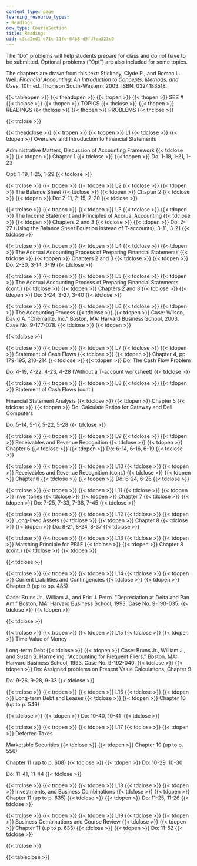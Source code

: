 ```yaml
---
content_type: page
learning_resource_types:
- Readings
ocw_type: CourseSection
title: Readings
uid: c3ca2ed1-e71c-11fe-64b8-d5fdfea321c0
---
```


The "Do" problems will help students prepare for class and do not have to be submitted. Optional problems ("Opt") are also included for some topics.

The chapters are drawn from this text: Stickney, Clyde P., and Roman L. Weil. _Financial Accounting: An Introduction to Concepts, Methods, and Uses_. 10th ed. Thomson South-Western, 2003. ISBN: 0324183518.

{{< tableopen >}}
{{< theadopen >}}
{{< tropen >}}
{{< thopen >}}
SES #
{{< thclose >}}
{{< thopen >}}
TOPICS
{{< thclose >}}
{{< thopen >}}
READINGS
{{< thclose >}}
{{< thopen >}}
PROBLEMS
{{< thclose >}}

{{< trclose >}}

{{< theadclose >}}
{{< tropen >}}
{{< tdopen >}}
L1
{{< tdclose >}}
{{< tdopen >}}
Overview and Introduction to Financial Statements  
  
Administrative Matters, Discussion of Accounting Framework
{{< tdclose >}}
{{< tdopen >}}
Chapter 1
{{< tdclose >}}
{{< tdopen >}}
Do: 1-18, 1-21, 1-23  
  
Opt: 1-19, 1-25, 1-29
{{< tdclose >}}

{{< trclose >}}
{{< tropen >}}
{{< tdopen >}}
L2
{{< tdclose >}}
{{< tdopen >}}
The Balance Sheet
{{< tdclose >}}
{{< tdopen >}}
Chapter 2
{{< tdclose >}}
{{< tdopen >}}
Do: 2-11, 2-15, 2-20
{{< tdclose >}}

{{< trclose >}}
{{< tropen >}}
{{< tdopen >}}
L3
{{< tdclose >}}
{{< tdopen >}}
The Income Statement and Principles of Accrual Accounting
{{< tdclose >}}
{{< tdopen >}}
Chapters 2 and 3
{{< tdclose >}}
{{< tdopen >}}
Do: 2-27 (Using the Balance Sheet Equation instead of T-accounts), 3-11, 3-21
{{< tdclose >}}

{{< trclose >}}
{{< tropen >}}
{{< tdopen >}}
L4
{{< tdclose >}}
{{< tdopen >}}
The Accrual Accounting Process of Preparing Financial Statements
{{< tdclose >}}
{{< tdopen >}}
Chapters 2 and 3
{{< tdclose >}}
{{< tdopen >}}
Do: 2-30, 3-14, 3-19
{{< tdclose >}}

{{< trclose >}}
{{< tropen >}}
{{< tdopen >}}
L5
{{< tdclose >}}
{{< tdopen >}}
The Accrual Accounting Process of Preparing Financial Statements (cont.)
{{< tdclose >}}
{{< tdopen >}}
Chapters 2 and 3
{{< tdclose >}}
{{< tdopen >}}
Do: 3-24, 3-27, 3-40
{{< tdclose >}}

{{< trclose >}}
{{< tropen >}}
{{< tdopen >}}
L6
{{< tdclose >}}
{{< tdopen >}}
The Accounting Process
{{< tdclose >}}
{{< tdopen >}}
Case: Wilson, David A. "Chemalite, Inc." Boston, MA: Harvard Business School, 2003. Case No. 9-177-078.
{{< tdclose >}}
{{< tdopen >}}

{{< tdclose >}}

{{< trclose >}}
{{< tropen >}}
{{< tdopen >}}
L7
{{< tdclose >}}
{{< tdopen >}}
Statement of Cash Flows
{{< tdclose >}}
{{< tdopen >}}
Chapter 4, pp. 179-195, 210-214
{{< tdclose >}}
{{< tdopen >}}
Do: The Cash Flow Problem  
  
Do: 4-19, 4-22, 4-23, 4-28 (Without a T-account worksheet)
{{< tdclose >}}

{{< trclose >}}
{{< tropen >}}
{{< tdopen >}}
L8
{{< tdclose >}}
{{< tdopen >}}
Statement of Cash Flows (cont.)  
  
Financial Statement Analysis
{{< tdclose >}}
{{< tdopen >}}
Chapter 5
{{< tdclose >}}
{{< tdopen >}}
Do: Calculate Ratios for Gateway and Dell Computers  
  
Do: 5-14, 5-17, 5-22, 5-28
{{< tdclose >}}

{{< trclose >}}
{{< tropen >}}
{{< tdopen >}}
L9
{{< tdclose >}}
{{< tdopen >}}
Receivables and Revenue Recognition
{{< tdclose >}}
{{< tdopen >}}
Chapter 6
{{< tdclose >}}
{{< tdopen >}}
Do: 6-14, 6-16, 6-19
{{< tdclose >}}

{{< trclose >}}
{{< tropen >}}
{{< tdopen >}}
L10
{{< tdclose >}}
{{< tdopen >}}
Receivables and Revenue Recognition (cont.)
{{< tdclose >}}
{{< tdopen >}}
Chapter 6
{{< tdclose >}}
{{< tdopen >}}
Do: 6-24, 6-26
{{< tdclose >}}

{{< trclose >}}
{{< tropen >}}
{{< tdopen >}}
L11
{{< tdclose >}}
{{< tdopen >}}
Inventories
{{< tdclose >}}
{{< tdopen >}}
Chapter 7
{{< tdclose >}}
{{< tdopen >}}
Do: 7-25, 7-33, 7-38, 7-45
{{< tdclose >}}

{{< trclose >}}
{{< tropen >}}
{{< tdopen >}}
L12
{{< tdclose >}}
{{< tdopen >}}
Long-lived Assets
{{< tdclose >}}
{{< tdopen >}}
Chapter 8
{{< tdclose >}}
{{< tdopen >}}
Do: 8-21, 8-24, 8-37
{{< tdclose >}}

{{< trclose >}}
{{< tropen >}}
{{< tdopen >}}
L13
{{< tdclose >}}
{{< tdopen >}}
Matching Principle for PP&E
{{< tdclose >}}
{{< tdopen >}}
Chapter 8 (cont.)
{{< tdclose >}}
{{< tdopen >}}

{{< tdclose >}}

{{< trclose >}}
{{< tropen >}}
{{< tdopen >}}
L14
{{< tdclose >}}
{{< tdopen >}}
Current Liabilities and Contingencies
{{< tdclose >}}
{{< tdopen >}}
Chapter 9 (up to pp. 485)  
  
Case: Bruns Jr., William J., and Eric J. Petro. "Depreciation at Delta and Pan Am." Boston, MA: Harvard Business School, 1993. Case No. 9-190-035.
{{< tdclose >}}
{{< tdopen >}}

{{< tdclose >}}

{{< trclose >}}
{{< tropen >}}
{{< tdopen >}}
L15
{{< tdclose >}}
{{< tdopen >}}
Time Value of Money  
  
Long-term Debt
{{< tdclose >}}
{{< tdopen >}}
Case: Bruns Jr., William J., and Susan S. Harmeling. "Accounting for Frequent Fliers." Boston, MA: Harvard Business School, 1993. Case No. 9-192-040.
{{< tdclose >}}
{{< tdopen >}}
Do: Assigned problems on Present Value Calculations, Chapter 9  
  
Do: 9-26, 9-28, 9-33
{{< tdclose >}}

{{< trclose >}}
{{< tropen >}}
{{< tdopen >}}
L16
{{< tdclose >}}
{{< tdopen >}}
Long-term Debt and Leases
{{< tdclose >}}
{{< tdopen >}}
Chapter 10 (up to p. 546)  

{{< tdclose >}}
{{< tdopen >}}
Do: 10-40, 10-41 
{{< tdclose >}}

{{< trclose >}}
{{< tropen >}}
{{< tdopen >}}
L17
{{< tdclose >}}
{{< tdopen >}}
Deferred Taxes  
  
Marketable Securities
{{< tdclose >}}
{{< tdopen >}}
Chapter 10 (up to p. 556)  
  
Chapter 11 (up to p. 608)
{{< tdclose >}}
{{< tdopen >}}
Do: 10-29, 10-30  
  
Do: 11-41, 11-44
{{< tdclose >}}

{{< trclose >}}
{{< tropen >}}
{{< tdopen >}}
L18
{{< tdclose >}}
{{< tdopen >}}
Investments, and Business Combinations
{{< tdclose >}}
{{< tdopen >}}
Chapter 11 (up to p. 635)
{{< tdclose >}}
{{< tdopen >}}
Do: 11-25, 11-26
{{< tdclose >}}

{{< trclose >}}
{{< tropen >}}
{{< tdopen >}}
L19
{{< tdclose >}}
{{< tdopen >}}
Business Combinations and Course Review
{{< tdclose >}}
{{< tdopen >}}
Chapter 11 (up to p. 635)
{{< tdclose >}}
{{< tdopen >}}
Do: 11-52
{{< tdclose >}}

{{< trclose >}}

{{< tableclose >}}
